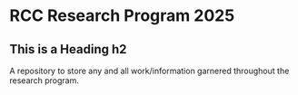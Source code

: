 # RCC Research Program 2025

## This is a Heading h2

A repository to store any and all work/information garnered throughout the research program.
